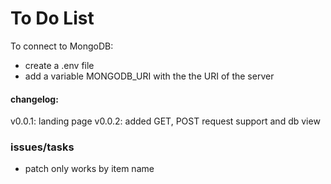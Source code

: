 # To Do List

To connect to MongoDB:
- create a .env file
- add a variable MONGODB_URI with the the URI of the server

#### changelog:
v0.0.1: landing page
v0.0.2: added GET, POST request support and db view

### issues/tasks
- patch only works by item name